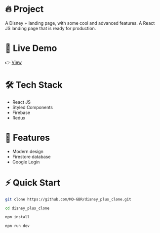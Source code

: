 # 🔥 Project

A Disney + landing page, with some cool and advanced features. A React JS landing page that is ready for production.

# 🔗 Live Demo

👉 [View](https://disney-plus-clone-pied-psi.vercel.app/)

# 🛠️ Tech Stack
- React JS
- Styled Components
- Firebase
- Redux

# 💎 Features
- Modern design
- Firestore database
- Google Login

# ⚡ Quick Start

```bash
git clone https://github.com/MO-GBR/disney_plus_clone.git

cd disney_plus_clone

npm install

npm run dev
```
